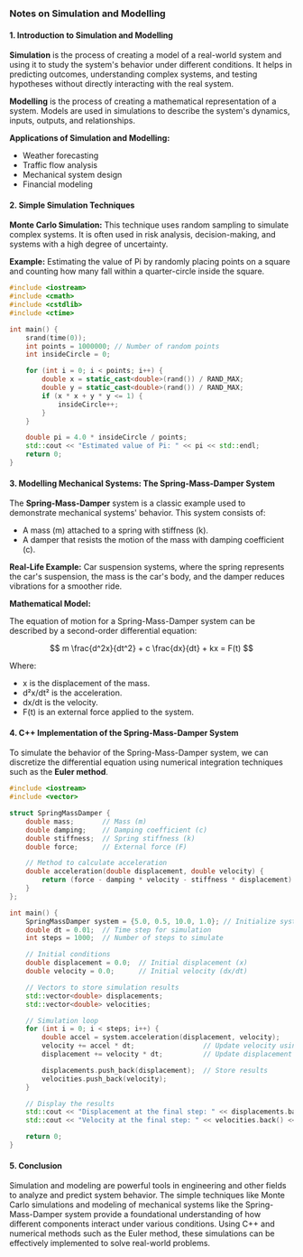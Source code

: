 ### Notes on Simulation and Modelling

#### 1. Introduction to Simulation and Modelling

**Simulation** is the process of creating a model of a real-world system and using it to study the system's behavior under different conditions. It helps in predicting outcomes, understanding complex systems, and testing hypotheses without directly interacting with the real system.

**Modelling** is the process of creating a mathematical representation of a system. Models are used in simulations to describe the system's dynamics, inputs, outputs, and relationships.

**Applications of Simulation and Modelling:**
- Weather forecasting
- Traffic flow analysis
- Mechanical system design
- Financial modeling

#### 2. Simple Simulation Techniques

**Monte Carlo Simulation:**
This technique uses random sampling to simulate complex systems. It is often used in risk analysis, decision-making, and systems with a high degree of uncertainty.

**Example:** Estimating the value of Pi by randomly placing points on a square and counting how many fall within a quarter-circle inside the square.

```cpp
#include <iostream>
#include <cmath>
#include <cstdlib>
#include <ctime>

int main() {
    srand(time(0));
    int points = 1000000; // Number of random points
    int insideCircle = 0;

    for (int i = 0; i < points; i++) {
        double x = static_cast<double>(rand()) / RAND_MAX;
        double y = static_cast<double>(rand()) / RAND_MAX;
        if (x * x + y * y <= 1) {
            insideCircle++;
        }
    }

    double pi = 4.0 * insideCircle / points;
    std::cout << "Estimated value of Pi: " << pi << std::endl;
    return 0;
}
```

#### 3. Modelling Mechanical Systems: The Spring-Mass-Damper System

The **Spring-Mass-Damper** system is a classic example used to demonstrate mechanical systems' behavior. This system consists of:
- A mass (m) attached to a spring with stiffness (k).
- A damper that resists the motion of the mass with damping coefficient (c).

**Real-Life Example:** Car suspension systems, where the spring represents the car's suspension, the mass is the car's body, and the damper reduces vibrations for a smoother ride.

**Mathematical Model:**

The equation of motion for a Spring-Mass-Damper system can be described by a second-order differential equation:

$$
m \frac{d^2x}{dt^2} + c \frac{dx}{dt} + kx = F(t)
$$

Where:
- x is the displacement of the mass.
- d²x/dt² is the acceleration.
- dx/dt is the velocity.
- F(t) is an external force applied to the system.

#### 4. C++ Implementation of the Spring-Mass-Damper System

To simulate the behavior of the Spring-Mass-Damper system, we can discretize the differential equation using numerical integration techniques such as the **Euler method**.

```cpp
#include <iostream>
#include <vector>

struct SpringMassDamper {
    double mass;       // Mass (m)
    double damping;    // Damping coefficient (c)
    double stiffness;  // Spring stiffness (k)
    double force;      // External force (F)

    // Method to calculate acceleration
    double acceleration(double displacement, double velocity) {
        return (force - damping * velocity - stiffness * displacement) / mass;
    }
};

int main() {
    SpringMassDamper system = {5.0, 0.5, 10.0, 1.0}; // Initialize system parameters
    double dt = 0.01;  // Time step for simulation
    int steps = 1000;  // Number of steps to simulate

    // Initial conditions
    double displacement = 0.0;  // Initial displacement (x)
    double velocity = 0.0;      // Initial velocity (dx/dt)

    // Vectors to store simulation results
    std::vector<double> displacements;
    std::vector<double> velocities;

    // Simulation loop
    for (int i = 0; i < steps; i++) {
        double accel = system.acceleration(displacement, velocity);
        velocity += accel * dt;                 // Update velocity using Euler method
        displacement += velocity * dt;          // Update displacement using Euler method

        displacements.push_back(displacement);  // Store results
        velocities.push_back(velocity);
    }

    // Display the results
    std::cout << "Displacement at the final step: " << displacements.back() << std::endl;
    std::cout << "Velocity at the final step: " << velocities.back() << std::endl;

    return 0;
}
```

#### 5. Conclusion

Simulation and modeling are powerful tools in engineering and other fields to analyze and predict system behavior. The simple techniques like Monte Carlo simulations and modeling of mechanical systems like the Spring-Mass-Damper system provide a foundational understanding of how different components interact under various conditions. Using C++ and numerical methods such as the Euler method, these simulations can be effectively implemented to solve real-world problems.